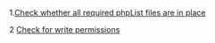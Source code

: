 1.[Check whether all required phpList files are in place ](https://github.com/xh3n1/Updater/issues/3)

2 [Check for write permissions](https://github.com/xh3n1/Updater/issues/2) 
